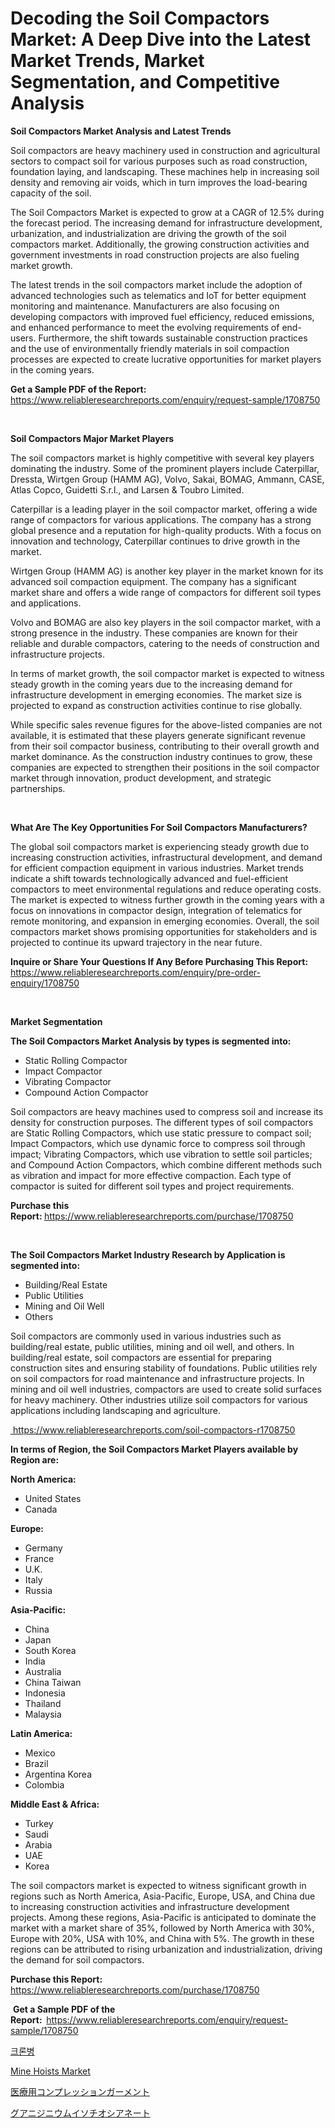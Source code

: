 <p><h1>Decoding the Soil Compactors Market: A Deep Dive into the Latest Market Trends, Market Segmentation, and Competitive Analysis</h1></p><p><strong>Soil Compactors Market Analysis and Latest Trends</strong></p>
<p><p>Soil compactors are heavy machinery used in construction and agricultural sectors to compact soil for various purposes such as road construction, foundation laying, and landscaping. These machines help in increasing soil density and removing air voids, which in turn improves the load-bearing capacity of the soil.</p><p>The Soil Compactors Market is expected to grow at a CAGR of 12.5% during the forecast period. The increasing demand for infrastructure development, urbanization, and industrialization are driving the growth of the soil compactors market. Additionally, the growing construction activities and government investments in road construction projects are also fueling market growth.</p><p>The latest trends in the soil compactors market include the adoption of advanced technologies such as telematics and IoT for better equipment monitoring and maintenance. Manufacturers are also focusing on developing compactors with improved fuel efficiency, reduced emissions, and enhanced performance to meet the evolving requirements of end-users. Furthermore, the shift towards sustainable construction practices and the use of environmentally friendly materials in soil compaction processes are expected to create lucrative opportunities for market players in the coming years.</p></p>
<p><strong>Get a Sample PDF of the Report:&nbsp;</strong> <a href="https://www.reliableresearchreports.com/enquiry/request-sample/1708750">https://www.reliableresearchreports.com/enquiry/request-sample/1708750</a></p>
<p>&nbsp;</p>
<p><strong>Soil Compactors Major Market Players</strong></p>
<p><p>The soil compactors market is highly competitive with several key players dominating the industry. Some of the prominent players include Caterpillar, Dressta, Wirtgen Group (HAMM AG), Volvo, Sakai, BOMAG, Ammann, CASE, Atlas Copco, Guidetti S.r.l., and Larsen & Toubro Limited.</p><p>Caterpillar is a leading player in the soil compactor market, offering a wide range of compactors for various applications. The company has a strong global presence and a reputation for high-quality products. With a focus on innovation and technology, Caterpillar continues to drive growth in the market.</p><p>Wirtgen Group (HAMM AG) is another key player in the market known for its advanced soil compaction equipment. The company has a significant market share and offers a wide range of compactors for different soil types and applications.</p><p>Volvo and BOMAG are also key players in the soil compactor market, with a strong presence in the industry. These companies are known for their reliable and durable compactors, catering to the needs of construction and infrastructure projects.</p><p>In terms of market growth, the soil compactor market is expected to witness steady growth in the coming years due to the increasing demand for infrastructure development in emerging economies. The market size is projected to expand as construction activities continue to rise globally.</p><p>While specific sales revenue figures for the above-listed companies are not available, it is estimated that these players generate significant revenue from their soil compactor business, contributing to their overall growth and market dominance. As the construction industry continues to grow, these companies are expected to strengthen their positions in the soil compactor market through innovation, product development, and strategic partnerships.</p></p>
<p>&nbsp;</p>
<p><strong>What Are The Key Opportunities For Soil Compactors Manufacturers?</strong></p>
<p><p>The global soil compactors market is experiencing steady growth due to increasing construction activities, infrastructural development, and demand for efficient compaction equipment in various industries. Market trends indicate a shift towards technologically advanced and fuel-efficient compactors to meet environmental regulations and reduce operating costs. The market is expected to witness further growth in the coming years with a focus on innovations in compactor design, integration of telematics for remote monitoring, and expansion in emerging economies. Overall, the soil compactors market shows promising opportunities for stakeholders and is projected to continue its upward trajectory in the near future.</p></p>
<p><strong>Inquire or Share Your Questions If Any Before Purchasing This Report:</strong> <a href="https://www.reliableresearchreports.com/enquiry/pre-order-enquiry/1708750">https://www.reliableresearchreports.com/enquiry/pre-order-enquiry/1708750</a></p>
<p>&nbsp;</p>
<p><strong>Market Segmentation</strong></p>
<p><strong>The Soil Compactors Market Analysis by types is segmented into:</strong></p>
<p><ul><li>Static Rolling Compactor</li><li>Impact Compactor</li><li>Vibrating Compactor</li><li>Compound Action Compactor</li></ul></p>
<p><p>Soil compactors are heavy machines used to compress soil and increase its density for construction purposes. The different types of soil compactors are Static Rolling Compactors, which use static pressure to compact soil; Impact Compactors, which use dynamic force to compress soil through impact; Vibrating Compactors, which use vibration to settle soil particles; and Compound Action Compactors, which combine different methods such as vibration and impact for more effective compaction. Each type of compactor is suited for different soil types and project requirements.</p></p>
<p><strong>Purchase this Report:&nbsp;</strong><a href="https://www.reliableresearchreports.com/purchase/1708750">https://www.reliableresearchreports.com/purchase/1708750</a></p>
<p>&nbsp;</p>
<p><strong>The Soil Compactors Market Industry Research by Application is segmented into:</strong></p>
<p><ul><li>Building/Real Estate</li><li>Public Utilities</li><li>Mining and Oil Well</li><li>Others</li></ul></p>
<p><p>Soil compactors are commonly used in various industries such as building/real estate, public utilities, mining and oil well, and others. In building/real estate, soil compactors are essential for preparing construction sites and ensuring stability of foundations. Public utilities rely on soil compactors for road maintenance and infrastructure projects. In mining and oil well industries, compactors are used to create solid surfaces for heavy machinery. Other industries utilize soil compactors for various applications including landscaping and agriculture.</p></p>
<p><a href="https://www.reliableresearchreports.com/soil-compactors-r1708750">&nbsp;https://www.reliableresearchreports.com/soil-compactors-r1708750</a></p>
<p><strong>In terms of Region, the Soil Compactors Market Players available by Region are:</strong></p>
<p>
    <p> <strong> North America: </strong>
        <ul>
            <li>United States</li>
            <li>Canada</li>
        </ul>
        </p> 
    <p> <strong> Europe: </strong>
        <ul>
            <li>Germany</li>
            <li>France</li>
            <li>U.K.</li>
            <li>Italy</li>
            <li>Russia</li>
        </ul>
        </p> 
    <p> <strong> Asia-Pacific: </strong>
        <ul>
            <li>China</li>
            <li>Japan</li>
            <li>South Korea</li>
            <li>India</li>
            <li>Australia</li>
            <li>China Taiwan</li>
            <li>Indonesia</li>
            <li>Thailand</li>
            <li>Malaysia</li>
        </ul>
        </p> 
    <p> <strong> Latin America: </strong>
        <ul>
            <li>Mexico</li>
            <li>Brazil</li>
            <li>Argentina Korea</li>
            <li>Colombia</li>
        </ul>
        </p> 
    <p> <strong> Middle East & Africa: </strong>
        <ul>
            <li>Turkey</li>
            <li>Saudi</li>
            <li>Arabia</li>
            <li>UAE</li>
            <li>Korea</li>
        </ul>
    </p>
    </p>
<p><p>The soil compactors market is expected to witness significant growth in regions such as North America, Asia-Pacific, Europe, USA, and China due to increasing construction activities and infrastructure development projects. Among these regions, Asia-Pacific is anticipated to dominate the market with a market share of 35%, followed by North America with 30%, Europe with 20%, USA with 10%, and China with 5%. The growth in these regions can be attributed to rising urbanization and industrialization, driving the demand for soil compactors.</p></p>
<p><strong>Purchase this Report: </strong><a href="https://www.reliableresearchreports.com/purchase/1708750">https://www.reliableresearchreports.com/purchase/1708750</a></p>
<p>&nbsp;<strong>Get a Sample PDF of the Report:&nbsp;&nbsp;</strong><a href="https://www.reliableresearchreports.com/enquiry/request-sample/1708750">https://www.reliableresearchreports.com/enquiry/request-sample/1708750</a></p>
<p><strong></strong></p>
<p><p><a href="https://medium.com/@wheelgg5674537/%ED%81%AC%EB%A1%A0%EB%B3%91-%EC%8B%9C%EC%9E%A5-%EA%B7%9C%EB%AA%A8-%EC%8B%9C%EC%9E%A5-%EC%A0%84%EB%A7%9D-%EB%B0%8F-%EC%8B%9C%EC%9E%A5-%EC%98%88%EC%B8%A1-2024%EB%85%84%EB%B6%80%ED%84%B0-2031%EB%85%84%EA%B9%8C%EC%A7%80-b6b6bc343f28">크론병</a></p><p><a href="https://github.com/NorbertYates/Market-Research-Report-List-4/blob/main/mine-hoists-market.md">Mine Hoists Market</a></p><p><a href="https://medium.com/@jaylonlesch1993/2024%E5%B9%B4%E3%81%8B%E3%82%892031%E5%B9%B4%E3%81%BE%E3%81%A7%E3%81%AE%E6%9C%9F%E9%96%93%E3%81%AB%E4%BA%88%E6%B8%AC%E3%81%95%E3%82%8C%E3%82%8B%E5%8C%BB%E7%99%82%E7%94%A8%E5%9C%A7%E7%B8%AE%E3%82%AC%E3%83%BC%E3%83%A1%E3%83%B3%E3%83%88%E5%B8%82%E5%A0%B4%E3%81%AE%E5%88%86%E6%9E%90%E3%81%8A%E3%82%88%E3%81%B3%E8%A6%8F%E6%A8%A1%E4%BA%88%E6%B8%AC-55aea8c919dc">医療用コンプレッションガーメント</a></p><p><a href="https://medium.com/@austinjames1907/%E3%82%B0%E3%82%A2%E3%83%8B%E3%82%B8%E3%83%8B%E3%82%A6%E3%83%A0%E3%82%A4%E3%82%BD%E3%83%81%E3%82%AA%E3%82%B7%E3%82%A2%E3%83%8D%E3%83%BC%E3%83%88%E5%B8%82%E5%A0%B4%E3%81%AE%E8%A6%8F%E6%A8%A1-%E5%B8%82%E5%A0%B4%E3%81%AE%E5%B1%95%E6%9C%9B%E3%81%A8%E5%B8%82%E5%A0%B4%E4%BA%88%E6%B8%AC-2024%E5%B9%B4%E3%81%8B%E3%82%892031%E5%B9%B4%E3%81%BE%E3%81%A7-d7646ad9f252">グアニジニウムイソチオシアネート</a></p></p>